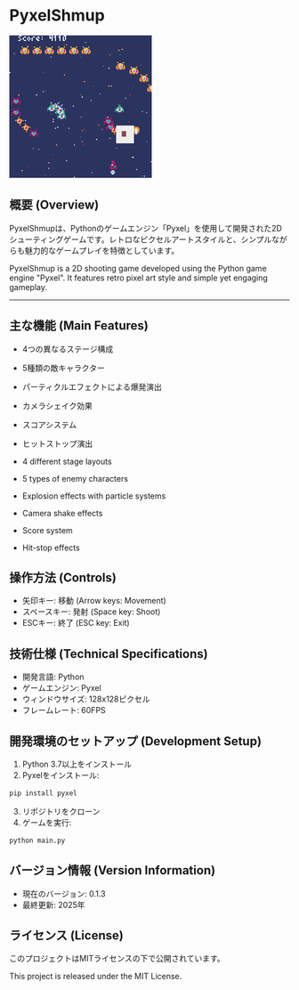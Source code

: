 # PyxelShmup


<img src="./GitResource/pyxel-20250713-212831.gif">

## 概要 (Overview)
PyxelShmupは、Pythonのゲームエンジン「Pyxel」を使用して開発された2Dシューティングゲームです。レトロなピクセルアートスタイルと、シンプルながらも魅力的なゲームプレイを特徴としています。

PyxelShmup is a 2D shooting game developed using the Python game engine "Pyxel". It features retro pixel art style and simple yet engaging gameplay.

---

## 主な機能 (Main Features)
- 4つの異なるステージ構成
- 5種類の敵キャラクター
- パーティクルエフェクトによる爆発演出
- カメラシェイク効果
- スコアシステム
- ヒットストップ演出

- 4 different stage layouts
- 5 types of enemy characters
- Explosion effects with particle systems
- Camera shake effects
- Score system
- Hit-stop effects

## 操作方法 (Controls)
- 矢印キー: 移動 (Arrow keys: Movement)
- スペースキー: 発射 (Space key: Shoot)
- ESCキー: 終了 (ESC key: Exit)

## 技術仕様 (Technical Specifications)
- 開発言語: Python
- ゲームエンジン: Pyxel
- ウィンドウサイズ: 128x128ピクセル
- フレームレート: 60FPS

## 開発環境のセットアップ (Development Setup)
1. Python 3.7以上をインストール
2. Pyxelをインストール:
```bash
pip install pyxel
```
3. リポジトリをクローン
4. ゲームを実行:
```bash
python main.py
```

## バージョン情報 (Version Information)
- 現在のバージョン: 0.1.3
- 最終更新: 2025年

## ライセンス (License)
このプロジェクトはMITライセンスの下で公開されています。

This project is released under the MIT License.
